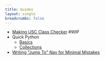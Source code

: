 ```yaml
---
title: Guides
layout: single
breadcrumbs: false
---
```


* [Making USC Class Checker](making-usc-class-checker) #WIP
* Quick Python
	* [Basics](quick-python-basics)
	* [Collections](quick-python-collections)
* [Writing "Jump To" Nav for Minimal Mistakes](writing-jump-to-nav-for-minimal-mistakes)
